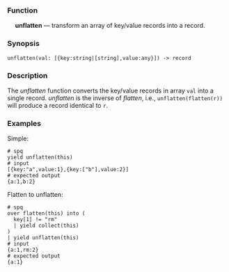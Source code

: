 ### Function

&emsp; **unflatten** &mdash; transform an array of key/value records into a
record.

### Synopsis

```
unflatten(val: [{key:string|[string],value:any}]) -> record
```

### Description
The _unflatten_ function converts the key/value records in array `val` into
a single record. _unflatten_ is the inverse of _flatten_, i.e., `unflatten(flatten(r))`
will produce a record identical to `r`.

### Examples

Simple:
```mdtest-spq {data-layout="stacked"}
# spq
yield unflatten(this)
# input
[{key:"a",value:1},{key:["b"],value:2}]
# expected output
{a:1,b:2}
```

Flatten to unflatten:
```mdtest-spq
# spq
over flatten(this) into (
  key[1] != "rm"
  | yield collect(this)
)
| yield unflatten(this)
# input
{a:1,rm:2}
# expected output
{a:1}
```
